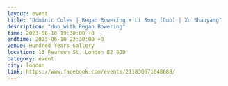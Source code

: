 ```yaml
---
layout: event
title: "Dominic Coles | Regan Bowering + Li Song (Duo) | Xu Shaoyang"
description: "duo with Regan Bowering"
time: 2023-06-10 19:30:00 +0
endtime: 2023-06-10 22:30:00 +0
venue: Hundred Years Gallery
location: 13 Pearson St. London E2 8JD
category: event
city: london
link: https://www.facebook.com/events/211830671648688/
---
```

